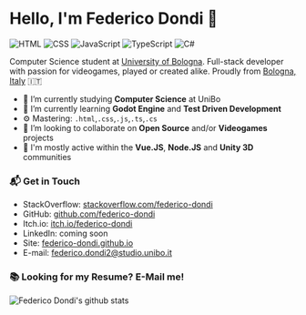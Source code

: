 # Hello, I'm Federico Dondi 👋

![HTML](https://img.shields.io/badge/HTML-Expert-orange)
![CSS](https://img.shields.io/badge/CSS-Expert-blue)
![JavaScript](https://img.shields.io/badge/JavaScript-Expert-yellow)
![TypeScript](https://img.shields.io/badge/TypeScript-Intermediate-lightgrey)
![C#](https://img.shields.io/badge/CSharp-Intermediate-green)

Computer Science student at [University of Bologna](https://www.unibo.it/en). Full-stack developer with passion for videogames, played or created alike. Proudly from [Bologna, Italy](https://g.page/Due-Torri-Bologna?share) 🇮🇹

- 🔭 I’m currently studying **Computer Science** at UniBo
- 🌱 I’m currently learning **Godot Engine** and **Test Driven Development**
- ⚙️ Mastering: `.html`,`.css`,`.js`,`.ts`,`.cs`
- 👯 I’m looking to collaborate on **Open Source** and/or **Videogames** projects
- 💬 I'm mostly active within the **Vue.JS**, **Node.JS** and **Unity 3D** communities

### 📬 Get in Touch

- StackOverflow: [stackoverflow.com/federico-dondi][stackoverflow]
- GitHub: [github.com/federico-dondi][github]
- Itch.io: [itch.io/federico-dondi][itch]
- LinkedIn: coming soon
- Site: [federico-dondi.github.io][site]
- E-mail: federico.dondi2@studio.unibo.it

### 📚 Looking for my Resume? E-Mail me!

![Federico Dondi's github stats](https://github-readme-stats.vercel.app/api?username=federico-dondi&show_icons=true&hide_border=true)

[stackoverflow]: https://stackoverflow.com/users/13278024/federico-dondi
[github]: https://github.com/federico-dondi
[itch]: https://federico-dondi.itch.io
[site]: https://federico-dondi.github.io
